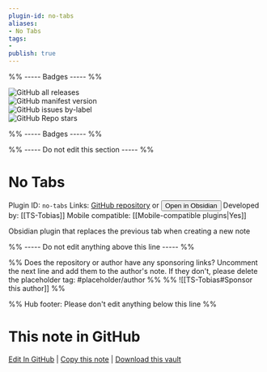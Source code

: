 ```yaml
---
plugin-id: no-tabs
aliases:
- No Tabs
tags: 
- 
publish: true
---
```


%% ----- Badges ----- %%

![GitHub all releases](https://img.shields.io/github/downloads/TS-Tobias/obsidian-no-tabs/total?color=573E7A&logo=github&style=for-the-badge)   
![GitHub manifest version](https://img.shields.io/github/manifest-json/v/TS-Tobias/obsidian-no-tabs?color=573E7A&logo=github&style=for-the-badge)   
![GitHub issues by-label](https://img.shields.io/github/issues/TS-Tobias/obsidian-no-tabs/help%20wanted?color=573E7A&logo=github&style=for-the-badge)   
![GitHub Repo stars](https://img.shields.io/github/stars/TS-Tobias/obsidian-no-tabs?color=573E7A&logo=github&style=for-the-badge)

%% ----- Badges ----- %%

%% ----- Do not edit this section ----- %%

# No Tabs

Plugin ID: `no-tabs`
Links: [GitHub repository](https://github.com/TS-Tobias/obsidian-no-tabs) or [<button id=HH>Open in Obsidian</button>](obsidian://show-plugin?id=no-tabs)
Developed by: [[TS-Tobias]]
Mobile compatible: [[Mobile-compatible plugins|Yes]]

Obsidian plugin that replaces the previous tab when creating a new note

%% ----- Do not edit anything above this line ----- %% 

%% Does the repository or author have any sponsoring links? Uncomment the next line and add them to the author's note. If they don't, please delete the placeholder tag: #placeholder/author %%
%% ![[TS-Tobias#Sponsor this author]] %%

%% Hub footer: Please don't edit anything below this line %%

# This note in GitHub

<span class="git-footer">[Edit In GitHub](https://github.dev/obsidian-community/obsidian-hub/blob/main/02%20-%20Community%20Expansions/02.05%20All%20Community%20Expansions/Plugins/no-tabs.md "git-hub-edit-note") | [Copy this note](https://raw.githubusercontent.com/obsidian-community/obsidian-hub/main/02%20-%20Community%20Expansions/02.05%20All%20Community%20Expansions/Plugins/no-tabs.md "git-hub-copy-note") | [Download this vault](https://github.com/obsidian-community/obsidian-hub/archive/refs/heads/main.zip "git-hub-download-vault") </span>
